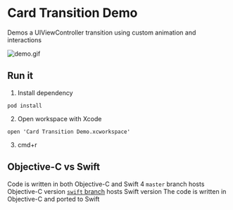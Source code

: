 # Card Transition Demo
Demos a UIViewController transition using custom animation and interactions

![demo.gif](./MISC/demo.gif)

## Run it
1. Install dependency
```
pod install
```

2. Open workspace with  Xcode
```
open 'Card Transition Demo.xcworkspace'
```

3. cmd+r

## Objective-C vs Swift
Code is written in both Objective-C and Swift 4
`master` branch hosts Objective-C version
[`swift` branch](https://github.com/max0ne/Card-Transition-Demo/tree/swift) hosts Swift version
The code is written in Objective-C and ported to Swift
